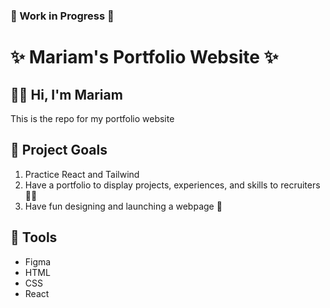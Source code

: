 ### 🔧 Work in Progress 🔧
# ✨ Mariam's Portfolio Website ✨

## 👋🏼 Hi, I'm Mariam
This is the repo for my portfolio website
## 🎯 Project Goals
1. Practice React and Tailwind
2. Have a portfolio to display projects, experiences, and skills to recruiters 🤝🏼
3. Have fun designing and launching a webpage 🚀

## 🧱 Tools
- Figma
- HTML
- CSS
- React

